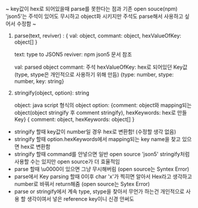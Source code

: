 ~ key값이 hex로 되어있을때 parse를 못한다는 점과 기존 open souce(npm) 'json5'는 주석이 있어도 무시하고 object화 시키지만 주석도 parse해서 사용하고 싶어서 수정함 ~

1.
    parse(text, reviver) : {
      val: object,
      commant: object,
      hexValueOfKey: object[]
    }
    
    text: type to JSON5
    reviver: npm json5 문서 참조
    
    val: parsed object
    commant: 주석
    hexValueOfKey: hex로 되어있던 Key값 (type, stype은 개인적으로 사용하기 위해 만듬)
    {type: number, stype: number, key: string}

2.
    stringify(object, option): string
    
    object: java script 형식의 object
    option: {comment: object와 mapping되는 object(object stringify 후 comment stringify), hexKeywords: hex로 만들 Key}
    {
      comment: object,
      hexKeywords: object[]
    }

- stringify 할때 key값이 number일 경우 hex로 변환함! (수정할 생각 없음)
- stringify 할때 option.hexKeywords에서 mapping되는 key name을 찾고 있으면 hex로 변환함
- stringify 할때 command를 안넣으면 일반 open source 'json5' stringify처럼 사용할 수는 있지만 open source가 더 효율적임
- parse 할때 \u0000이 있으면 그냥 무시해버림 (open source는 Syntex Error)
- parse에서 Key parsing 할때 0이후 char 'x'가 찍히면 알아서 Hex라고 생각하고 number로 바꿔서 return해줌 (open source는 Sytex Error)
- parse or stringify에서 계속 type, stype을 찾아서 무언가 하는건 개인적으로 사용 할 생각이여서 넣은 reference key이니 신경 안써도 
